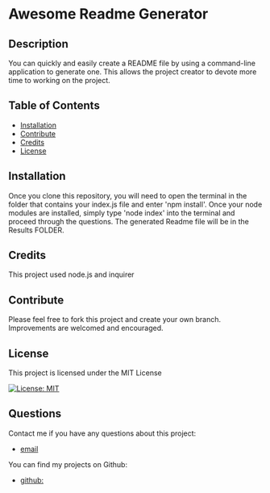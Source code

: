    # Awesome Readme Generator
  
  ## Description 
  
  You can quickly and easily create a README file by using a command-line application to generate one. This allows the project creator to devote more time to working on the project.

  ## Table of Contents
  - [Installation](#installation)
  - [Contribute](#contribute)
  - [Credits](#credits)
  - [License](#license)

  ## Installation

  Once you clone this repository, you will need to open the terminal in the folder that contains your index.js file and enter 'npm install'. Once your node modules are installed, simply type 'node index' into the terminal and proceed through the questions. The generated Readme file will be in the Results FOLDER.
  
  ## Credits 

  This project used node.js and inquirer
 
  ## Contribute

  Please feel free to fork this project and create your own branch. Improvements are welcomed and encouraged.

 ## License
 This project is licensed under the MIT License
 
  [![License: MIT](https://img.shields.io/badge/License-MIT-yellow.svg)](https://opensource.org/licenses/MIT)  
  
  ## Questions
  Contact me if you have any questions about this project:

  - [email](mailto:larafoster.dev@gmail.com)

  You can find my projects on Github:
  - [github:](https://github.com/larafoster) 

  

